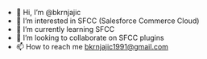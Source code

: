 - 👋 Hi, I’m @bkrnjajic
- 👀 I’m interested in SFCC (Salesforce Commerce Cloud)
- 🌱 I’m currently learning SFCC
- 💞️ I’m looking to collaborate on SFCC plugins
- 📫 How to reach me bkrnjajic1991@gmail.com

<!---
bkrnjajic/bkrnjajic is a ✨ special ✨ repository because its `README.md` (this file) appears on your GitHub profile.
You can click the Preview link to take a look at your changes.
--->
